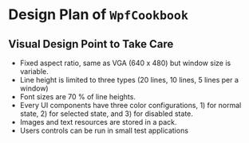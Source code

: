 # Design Plan of `WpfCookbook`
## Visual Design Point to Take Care
* Fixed aspect ratio, same as VGA (640 x 480) but window size is variable.
* Line height is limited to three types (20 lines, 10 lines, 5 lines per a window)
* Font sizes are 70 % of line heights.
* Every UI components have three color configurations, 1) for normal state, 2) for
selected state, and 3) for disabled state.
* Images and text resources are stored in a pack.
* Users controls can be run in small test applications
